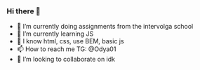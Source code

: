 ### Hi there 👋

- 🔭 I’m currently doing assignments from the intervolga school
- 🌱 I’m currently learning JS
- 🤔 I know html, css, use BEM, basic js
- 📫 How to reach me TG: @Odya01
- 👯 I’m looking to collaborate on idk
